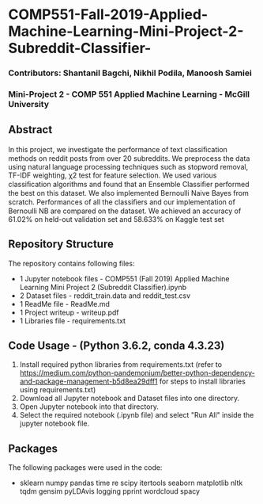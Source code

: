 # COMP551-Fall-2019-Applied-Machine-Learning-Mini-Project-2-Subreddit-Classifier-
### Contributors: Shantanil Bagchi, Nikhil Podila, Manoosh Samiei
### Mini-Project 2 - COMP 551 Applied Machine Learning - McGill University

## Abstract
In this project, we investigate the performance of text classiﬁcation methods on reddit posts from over 20 subreddits. We preprocess the data using natural language processing techniques such as stopword removal, TF-IDF weighting, χ2 test for feature selection. We used various classiﬁcation algorithms and found that an Ensemble Classiﬁer performed the best on this dataset. We also implemented Bernoulli Naive Bayes from scratch. Performances of all the classiﬁers and our implementation of Bernoulli NB are compared on the dataset. We achieved an accuracy of 61.02% on held-out validation set and 58.633% on Kaggle test set

## Repository Structure
The repository contains following files:

* 1 Jupyter notebook files - COMP551 (Fall 2019) Applied Machine Learning Mini Project 2 (Subreddit Classifier).ipynb
* 2 Dataset files - reddit_train.data and reddit_test.csv
* 1 ReadMe file - ReadMe.md
* 1 Project writeup - writeup.pdf
* 1 Libraries file - requirements.txt

## Code Usage - (Python 3.6.2, conda 4.3.23)
1. Install required python libraries from requirements.txt
(refer to https://medium.com/python-pandemonium/better-python-dependency-and-package-management-b5d8ea29dff1 for steps to install libraries using requirements.txt)
2. Download all Jupyter notebook and Dataset files into one directory.
3. Open Jupyter notebook into that directory.
4. Select the required notebook (.ipynb file) and select "Run All" inside the jupyter notebook file.

## Packages
The following packages were used in the code:

* sklearn
numpy
pandas
time
re
scipy
itertools
seaborn
matplotlib
nltk
tqdm
gensim
pyLDAvis
logging
pprint
wordcloud
spacy
